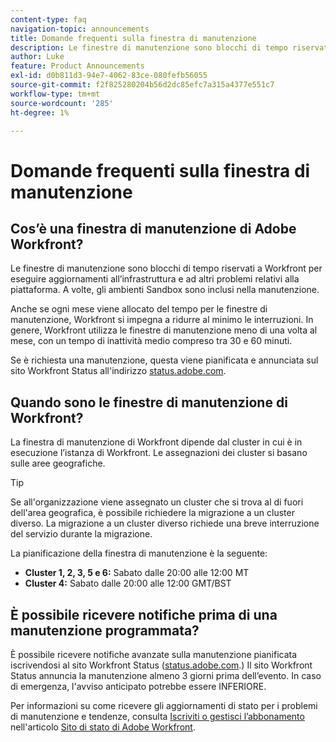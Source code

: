 ```yaml
---
content-type: faq
navigation-topic: announcements
title: Domande frequenti sulla finestra di manutenzione
description: Le finestre di manutenzione sono blocchi di tempo riservati a Workfront per eseguire aggiornamenti all’infrastruttura e ad altri problemi relativi alla piattaforma. A volte, gli ambienti Sandbox sono inclusi nella manutenzione.
author: Luke
feature: Product Announcements
exl-id: d0b811d3-94e7-4062-83ce-080fefb56055
source-git-commit: f2f825280204b56d2dc85efc7a315a4377e551c7
workflow-type: tm+mt
source-wordcount: '285'
ht-degree: 1%

---
```


# Domande frequenti sulla finestra di manutenzione

## Cos’è una finestra di manutenzione di Adobe Workfront?

Le finestre di manutenzione sono blocchi di tempo riservati a Workfront per eseguire aggiornamenti all’infrastruttura e ad altri problemi relativi alla piattaforma. A volte, gli ambienti Sandbox sono inclusi nella manutenzione.

Anche se ogni mese viene allocato del tempo per le finestre di manutenzione, Workfront si impegna a ridurre al minimo le interruzioni. In genere, Workfront utilizza le finestre di manutenzione meno di una volta al mese, con un tempo di inattività medio compreso tra 30 e 60 minuti.

Se è richiesta una manutenzione, questa viene pianificata e annunciata sul sito Workfront Status all&#39;indirizzo [status.adobe.com](https://status.adobe.com/it/).

## Quando sono le finestre di manutenzione di Workfront?

La finestra di manutenzione di Workfront dipende dal cluster in cui è in esecuzione l’istanza di Workfront. Le assegnazioni dei cluster si basano sulle aree geografiche.

>[!TIP]
>
>Se all&#39;organizzazione viene assegnato un cluster che si trova al di fuori dell&#39;area geografica, è possibile richiedere la migrazione a un cluster diverso. La migrazione a un cluster diverso richiede una breve interruzione del servizio durante la migrazione. <!--For more information, see [Migrating to another cluster](../../administration-and-setup/administrator-faqs/migrate-to-another-cluster.md).-->

La pianificazione della finestra di manutenzione è la seguente:

* **Cluster 1, 2, 3, 5 e 6:** Sabato dalle 20:00 alle 12:00 MT
* **Cluster 4:** Sabato dalle 20:00 alle 12:00 GMT/BST

## È possibile ricevere notifiche prima di una manutenzione programmata?

È possibile ricevere notifiche avanzate sulla manutenzione pianificata iscrivendosi al sito Workfront Status ([status.adobe.com](https://status.adobe.com/it/).) Il sito Workfront Status annuncia la manutenzione almeno 3 giorni prima dell’evento. In caso di emergenza, l&#39;avviso anticipato potrebbe essere INFERIORE.

Per informazioni su come ricevere gli aggiornamenti di stato per i problemi di manutenzione e tendenze, consulta [Iscriviti o gestisci l’abbonamento](../../workfront-basics/tips-tricks-and-troubleshooting/understand-the-status-site.md#managing-your-subscription) nell&#39;articolo [Sito di stato di Adobe Workfront](../../workfront-basics/tips-tricks-and-troubleshooting/understand-the-status-site.md).
